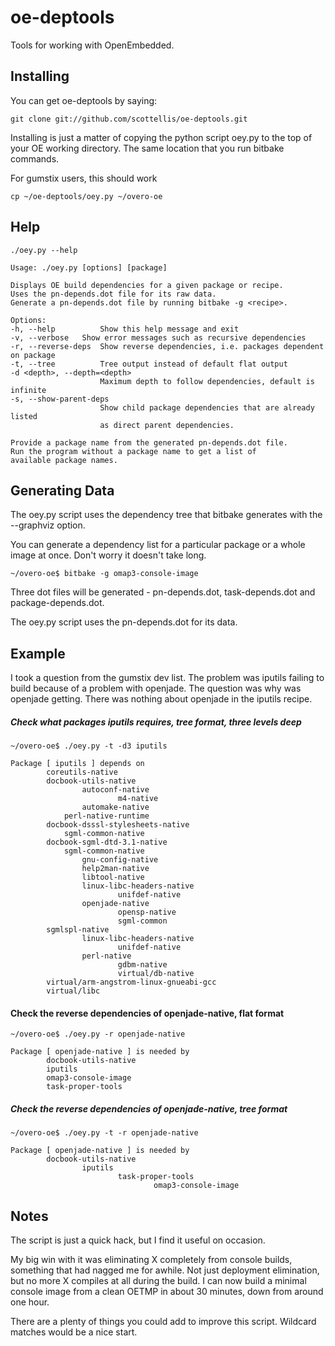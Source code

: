  oe-deptools
=============

Tools for working with OpenEmbedded.


Installing
-------

You can get oe-deptools by saying:

    git clone git://github.com/scottellis/oe-deptools.git

Installing is just a matter of copying the python script oey.py
to the top of your OE working directory. The same location that
you run bitbake commands.

For gumstix users, this should work

    cp ~/oe-deptools/oey.py ~/overo-oe


Help
-------

    ./oey.py --help

    Usage: ./oey.py [options] [package]

    Displays OE build dependencies for a given package or recipe.
    Uses the pn-depends.dot file for its raw data.
    Generate a pn-depends.dot file by running bitbake -g <recipe>.

    Options:
    -h, --help	        Show this help message and exit
    -v, --verbose	Show error messages such as recursive dependencies
    -r, --reverse-deps  Show reverse dependencies, i.e. packages dependent on package
    -t, --tree          Tree output instead of default flat output
    -d <depth>, --depth=<depth> 
                        Maximum depth to follow dependencies, default is infinite
    -s, --show-parent-deps
                        Show child package dependencies that are already listed
                        as direct parent dependencies.

    Provide a package name from the generated pn-depends.dot file.
    Run the program without a package name to get a list of
    available package names.


Generating Data
-------

The oey.py script uses the dependency tree that bitbake generates with
the --graphviz option. 

You can generate a dependency list for a particular package or a whole image
at once. Don't worry it doesn't take long.

    ~/overo-oe$ bitbake -g omap3-console-image


Three dot files will be generated - pn-depends.dot, task-depends.dot and
package-depends.dot. 

The oey.py script uses the pn-depends.dot for its data.

Example
-------

I took a question from the gumstix dev list. The problem was iputils failing
to build because of a problem with openjade. The question was why was openjade 
getting. There was nothing about openjade in the iputils recipe.


##### Check what packages iputils requires, tree format, three levels deep

    ~/overo-oe$ ./oey.py -t -d3 iputils

    Package [ iputils ] depends on
            coreutils-native
            docbook-utils-native
                    autoconf-native
                            m4-native
                    automake-native
			    perl-native-runtime
		    docbook-dsssl-stylesheets-native
			    sgml-common-native
		    docbook-sgml-dtd-3.1-native
			    sgml-common-native
                    gnu-config-native
                    help2man-native
                    libtool-native
                    linux-libc-headers-native
                            unifdef-native
                    openjade-native
                            opensp-native
                            sgml-common
            sgmlspl-native
                    linux-libc-headers-native
                            unifdef-native
                    perl-native
                            gdbm-native
                            virtual/db-native
            virtual/arm-angstrom-linux-gnueabi-gcc
            virtual/libc

#### Check the reverse dependencies of openjade-native, flat format

    ~/overo-oe$ ./oey.py -r openjade-native

    Package [ openjade-native ] is needed by
            docbook-utils-native
            iputils
            omap3-console-image
            task-proper-tools

##### Check the reverse dependencies of openjade-native, tree format

    ~/overo-oe$ ./oey.py -t -r openjade-native

    Package [ openjade-native ] is needed by
            docbook-utils-native
                    iputils
                            task-proper-tools
                                    omap3-console-image


Notes
-------

The script is just a quick hack, but I find it useful on occasion. 

My big win with it was eliminating X completely from console builds, 
something that had nagged me for awhile. Not just deployment elimination, 
but no more X compiles at all during the build. I can now build a minimal
console image from a clean OETMP in about 30 minutes, down from around one
hour. 

There are a plenty of things you could add to improve this script. 
Wildcard matches would be a nice start.


